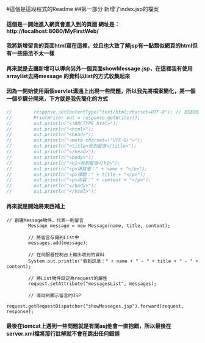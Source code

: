 #這個是這段程式的Readme
##第一部分 新增了index.jsp的檔案
#### 這個是一開始進入網頁會進入到的頁面 網址是：http://localhost:8080/MyFirstWeb/
#### 我將新增留言的頁面html寫在這裡，並且也大致了解jsp有一點類似網頁的html但有一些語法不太一樣
#### 再來就是去讓新增可以導向另外一個頁面showMessage.jsp，在這裡我有使用	arraylist去將message 的資料以list的方式收集起來
#### 因為一開始使用兩個servlet溝通上出現一些問題，所以我先將檔案簡化，將一個一個步驟分開來，下方就是我先簡化的方式
``` Messageservlet.java // 傳送回應給客戶端
//        response.setContentType("text/html;charset=UTF-8"); // 設定回應的Content-Type為HTML並使用UTF-8編碼
//        PrintWriter out = response.getWriter();
//        out.println("<!DOCTYPE html>");
//        out.println("<html>");
//        out.println("<head>");
//        out.println("<meta charset=\"UTF-8\">");
//        out.println("<title>收到留言</title>");
//        out.println("</head>");
//        out.println("<body>");
//        out.println("<h1>收到留言</h1>");
//        out.println("<p>填寫者：" + name + "</p>");
//        out.println("<p>標題：" + title + "</p>");
//        out.println("<p>內容：" + content + "</p>");
//        out.println("</body>");
//        out.println("</html>");
```
#### 再來就是開始將東西補上
``` 
// 創建Message物件，代表一則留言
        Message message = new Message(name, title, content);

        // 將留言存儲到List中
        messages.add(message);
    
        // 在伺服器控制台上輸出收到的資料
        System.out.println("收到訊息：" + name + " - " + title + " - " + content);
        
        // 將List物件設定為request的屬性
        request.setAttribute("messagesList", messages);
        
        // 導向到顯示留言的JSP
        request.getRequestDispatcher("showMessages.jsp").forward(request, response);
```
#### 最後在tomcat上遇到一些問題就是有關asj他會一直抱錯，所以最後在server.xml檔將那行註解就不會在跳出任何錯誤

